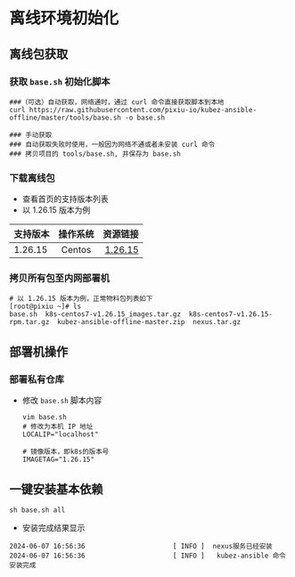 # 离线环境初始化

## 离线包获取
### 获取 `base.sh` 初始化脚本
```shell
###（可选）自动获取，网络通时，通过 curl 命令直接获取脚本到本地
curl https://raw.githubusercontent.com/pixiu-io/kubez-ansible-offline/master/tools/base.sh -o base.sh

### 手动获取
### 自动获取失败时使用，一般因为网络不通或者未安装 curl 命令
### 拷贝项目的 tools/base.sh, 并保存为 base.sh
```

### 下载离线包
- 查看首页的支持版本列表
- 以 1.26.15 版本为例

| 支持版本 | 操作系统 | 资源链接 |
| :---        |    :----:     |          ---: |
| 1.26.15     | Centos | [1.26.15](docs/install/resource.md)   |

### 拷贝所有包至内网部署机
```shell
# 以 1.26.15 版本为例，正常物料包列表如下
[root@pixiu ~]# ls
base.sh  k8s-centos7-v1.26.15_images.tar.gz  k8s-centos7-v1.26.15-rpm.tar.gz  kubez-ansible-offline-master.zip  nexus.tar.gz
```

## 部署机操作

### 部署私有仓库
- 修改 `base.sh` 脚本内容
  ```shell
  vim base.sh
  # 修改为本机 IP 地址
  LOCALIP="localhost"

  # 镜像版本，即k8s的版本号
  IMAGETAG="1.26.15"
  ```

## 一键安装基本依赖
  ```shell
  sh base.sh all
  ```

- 安装完成结果显示
```shell
2024-06-07 16:56:36                      [ INFO ]  nexus服务已经安装
2024-06-07 16:56:36                      [ INFO ]   kubez-ansible 命令安装完成
```
